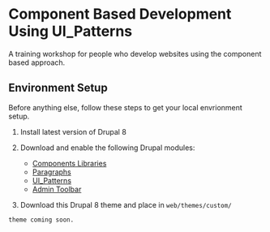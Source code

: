 # Component Based Development Using UI_Patterns
A training workshop for people who develop websites using the component based approach.

## Environment Setup
Before anything else, follow these steps to get your local envrionment setup.
1. Install latest version of Drupal 8

2. Download and enable the following Drupal modules:
    * [Components Libraries](https://www.drupal.org/project/components)
    * [Paragraphs](https://www.drupal.org/project/paragraphs)
    * [UI_Patterns](https://www.drupal.org/project/ui_patterns)
    * [Admin Toolbar](https://www.drupal.org/project/admin_toolbar)

3. Download this Drupal 8 theme and place in `web/themes/custom/`
```
theme coming soon.
```
